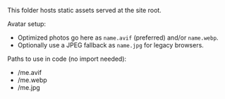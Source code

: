 This folder hosts static assets served at the site root.

Avatar setup:
- Optimized photos go here as `name.avif` (preferred) and/or `name.webp`.
- Optionally use a JPEG fallback as `name.jpg` for legacy browsers.

Paths to use in code (no import needed):
- /me.avif
- /me.webp
- /me.jpg